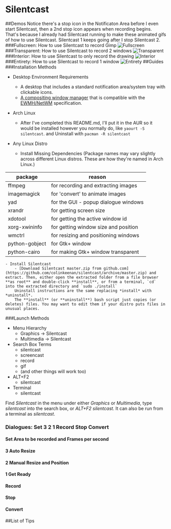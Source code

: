 Silentcast
==========

<!--
BETTER TO VIEW THIS IN A MARKDOWN VIEWER
When viewed in a markdown viewer, you'll get pictures and even animations made with silentcast. If you don't have a markdown viewer, I personally use a Google Chrome Extension:

https://chrome.google.com/webstore/detail/markdown-preview/jmchmkecamhbiokiopfpnfgbidieafmd

After installing the Markdown Preview extenstion, you can't use it until you go into 

chrome://extensions/

to checkmark the box under 

Markdown Preview
 for *Allow access to file URLs*

Then, just open this file with Chrome. You'll probably want to make Google Chrome the default for .md files. You can also just drag and drop this file to an empty tab in Chrome.
-->

##Demos
Notice there's a stop icon in the Notificaton Area before I even start Silentcast, then a 2nd stop icon appears when recording begins. That's because I already had Silentcast running to make these animated gifs of how to use Silentcast. Silentcast 1 keeps going after I stop Silentcast 2.
###Fullscreen: How to use Silentcast to record Gimp
![Fullscreen](http://i.imgur.com/I1mXz9N.gif)
###Transparent: How to use Silentcast to record 2 windows
![Transparent](http://i.imgur.com/ak6NQZB.gif)
###Interior: How to use Silentcast to only record the drawing
![Interior](http://i.imgur.com/VAmUl8d.gif)
###Entirety: How to use Silentcast to record 1 window
![Entirety](http://i.imgur.com/XlWzLRW.gif)
##Guides
###Installation Methods

- Desktop Environment Requirements
    - A desktop that includes a standard notification area/system tray with clickable icons.
    - [A compositing window manager](http://en.wikipedia.org/wiki/Compositing_window_manager#List_of_compositing_window_managers) that is compatible with the [EWMH/NetWM](http://en.wikipedia.org/wiki/Extended_Window_Manager_Hints) specification.

- Arch Linux
    - After I've completed this README.md, I'll put it in the AUR so it would be installed however you normally do, like `yaourt -S silentcast`.
and Uninstall with `pacman -R silentcast`

- Any Linux Distro
    - Install Missing Dependencies (Package names may vary slightly across different Linux distros. These are how they're named in Arch Linux.)
<table>
  <thead>
    <tr>
      <th>package
      <th>reason
  </thead>
  <tr>
    <td>ffmpeg
    <td>for recording and extracting images
  <tr>
    <td>imagemagick
    <td>for 'convert' to animate images
  <tr>
    <td>yad
    <td>for the GUI - popup dialogue windows
  <tr>
    <td>xrandr
    <td>for getting screen size
  <tr>
    <td>xdotool
    <td>for getting the active window id
  <tr>
    <td>xorg-xwininfo
    <td>for getting window size and position
  <tr>
    <td>wmctrl
    <td>for resizing and positioning windows
  <tr>
    <td>python-gobject
    <td>for Gtk+ window
  <tr>
    <td>python-cairo
    <td>for making Gtk+ window transparent
</table>

    - Install Silentcast
        - [Download Silentcast master.zip from github.com](https://github.com/colinkeenan/silentcast/archive/master.zip) and extract. Then, either open the extracted folder from a file browser **as root** and double-click **install**, or from a terminal, `cd` into the extracted directory and `sudo ./install`
        Uninstall instructions are the same replacing *install* with *uninstall*.
        The **install** (or **uninstall**) bash script just copies (or deletes) files. You may want to edit them if your distro puts files in unusual places.

###Launch Methods

- Menu Hierarchy
    - Graphics -> Silentcast
    - Multimedia -> Silentcast
- Search Box Terms
    - silentcast
    - screencast
    - record
    - gif
    - (and other things will work too)
- ALT+F2
    - silentcast
- Terminal
    - silentcast

Find *Silentcast* in the menu under either *Graphics* or *Multimedia*, type *silentcast* into the search box, or *ALT+F2 silentcast*. It can also be run from a terminal as *silentcast*.
### Dialogues: Set 3 2 1 Record Stop Convert
#### Set Area to be recorded and Frames per second
#### 3 Auto Resize
#### 2 Manual Resize and Position
#### 1 Get Ready
#### Record
#### Stop
#### Convert
##List of Tips
